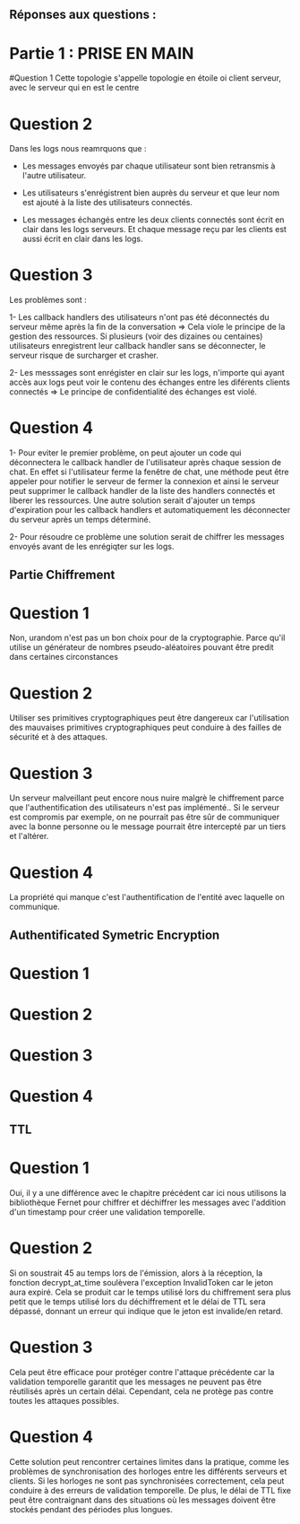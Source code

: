 ## Réponses aux questions :

# Partie 1 : PRISE EN MAIN 

#Question 1
Cette topologie s'appelle topologie en étoile oi client serveur, avec le serveur qui en est le centre



# Question 2 

Dans les logs nous reamrquons que :

- Les messages envoyés par chaque utilisateur sont bien retransmis à l'autre utilisateur.

- Les utilisateurs s'enrégistrent bien auprès du serveur et que leur nom est ajouté à la liste des utilisateurs connectés.

- Les messages échangés entre les deux clients connectés sont écrit en clair dans les logs serveurs. Et chaque message reçu par les clients est aussi écrit en clair dans les logs.



# Question 3

Les problèmes sont :

1- Les callback handlers des utilisateurs n'ont pas été déconnectés du serveur même après la fin de la conversation => Cela viole le principe de la gestion des ressources. Si plusieurs (voir des dizaines ou centaines) utilisateurs enregistrent leur callback handler sans se déconnecter, le serveur risque de surcharger et crasher.

2- Les messsages sont enrégister en clair sur les logs, n'importe qui ayant accès aux logs peut voir le contenu des échanges entre les diférents clients connectés => Le principe de confidentialité des échanges est violé.



# Question 4

1- Pour eviter le premier problème, on peut ajouter un code qui déconnectera le callback handler de l'utilisateur après chaque session de chat. En effet si l'utilisateur ferme la fenêtre de chat, une méthode peut être appeler pour notifier le serveur de fermer la connexion et ainsi le serveur peut supprimer le callback handler de la liste des handlers connectés et liberer les ressources. Une autre solution serait d'ajouter un temps d'expiration pour les callback handlers et automatiquement les déconnecter du serveur après un temps déterminé.

2- Pour résoudre ce problème une solution serait de chiffrer les messages envoyés avant de les enrégiqter sur les logs. 
 


## Partie Chiffrement 

# Question 1  

Non, urandom n'est pas un bon choix pour de la cryptographie. 
Parce qu'il utilise un générateur de nombres pseudo-aléatoires pouvant être predit dans certaines circonstances

# Question 2 

Utiliser ses primitives cryptographiques peut être dangereux car l'utilisation des mauvaises primitives cryptographiques peut conduire à des failles de sécurité et à des attaques.


# Question 3

Un serveur malveillant peut encore nous nuire malgrè le chiffrement parce que l'authentification des utilisateurs n'est pas implémenté.. Si le serveur est compromis par exemple, on ne pourrait pas être sûr de communiquer avec la bonne personne ou le message pourrait être intercepté par un tiers et l'altérer.

# Question 4

La propriété qui manque c'est l'authentification de l'entité avec laquelle on communique.


## Authentificated Symetric Encryption 

# Question 1


# Question 2


# Question 3


# Question 4




## TTL

# Question 1

Oui, il y a une différence avec le chapitre précédent car ici nous utilisons la bibliothèque Fernet pour chiffrer et déchiffrer les messages avec l'addition d'un timestamp pour créer une validation temporelle.

# Question 2

Si on soustrait 45 au temps lors de l'émission, alors à la réception, la fonction decrypt_at_time soulèvera l'exception InvalidToken car le jeton aura expiré. Cela se produit car le temps utilisé lors du chiffrement sera plus petit que le temps utilisé lors du déchiffrement et le délai de TTL sera dépassé, donnant un erreur qui indique que le jeton est invalide/en retard.

# Question 3 

Cela peut être efficace pour protéger contre l'attaque précédente car la validation temporelle garantit que les messages ne peuvent pas être réutilisés après un certain délai. Cependant, cela ne protège pas contre toutes les attaques possibles.

# Question 4 

Cette solution peut rencontrer certaines limites dans la pratique, comme les problèmes de synchronisation des horloges entre les différents serveurs et clients. Si les horloges ne sont pas synchronisées correctement, cela peut conduire à des erreurs de validation temporelle. De plus, le délai de TTL fixe peut être contraignant dans des situations où les messages doivent être stockés pendant des périodes plus longues.